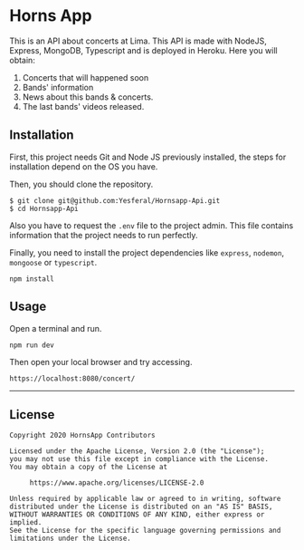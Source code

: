# Horns App

This is an API about concerts at Lima. This API is made with NodeJS, Express, MongoDB, Typescript and is deployed in Heroku. Here you will obtain:

1. Concerts that will happened soon
2. Bands' information
3. News about this bands & concerts.
4. The last bands' videos released.

## Installation
First, this project needs Git and Node JS previously installed, the steps for installation depend on the OS you have.

Then, you should clone the repository.
```
$ git clone git@github.com:Yesferal/Hornsapp-Api.git
$ cd Hornsapp-Api
```

Also you have to request the `.env` file to the project admin. This file contains information that the project needs to run perfectly. 

Finally, you need to install the project dependencies like `express`, `nodemon`, `mongoose` or `typescript`.
```
npm install
``` 

## Usage
Open a terminal and run.
```
npm run dev
```
Then open your local browser and try accessing.
```
https://localhost:8080/concert/
```

---
## License
```
Copyright 2020 HornsApp Contributors

Licensed under the Apache License, Version 2.0 (the "License");
you may not use this file except in compliance with the License.
You may obtain a copy of the License at

     https://www.apache.org/licenses/LICENSE-2.0

Unless required by applicable law or agreed to in writing, software
distributed under the License is distributed on an "AS IS" BASIS,
WITHOUT WARRANTIES OR CONDITIONS OF ANY KIND, either express or implied.
See the License for the specific language governing permissions and
limitations under the License.
```